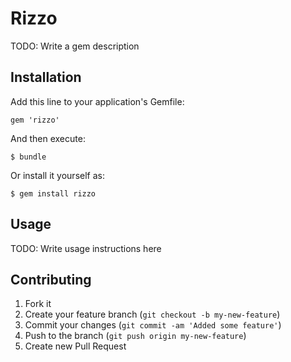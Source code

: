 # Rizzo

TODO: Write a gem description

## Installation

Add this line to your application's Gemfile:

    gem 'rizzo'

And then execute:

    $ bundle

Or install it yourself as:

    $ gem install rizzo

## Usage

TODO: Write usage instructions here

## Contributing

1. Fork it
2. Create your feature branch (`git checkout -b my-new-feature`)
3. Commit your changes (`git commit -am 'Added some feature'`)
4. Push to the branch (`git push origin my-new-feature`)
5. Create new Pull Request

